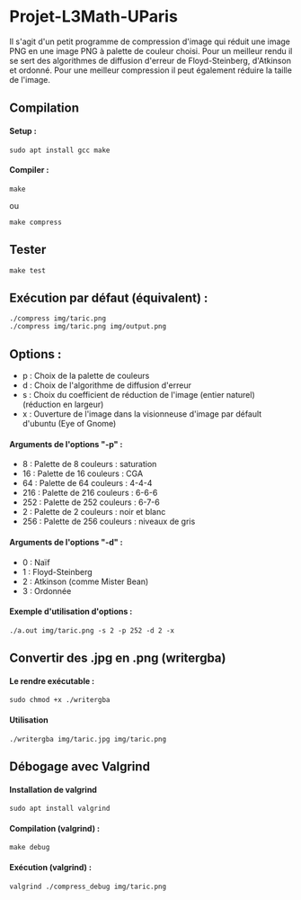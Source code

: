 # Projet-L3Math-UParis

Il s'agit d'un petit programme de compression d'image qui réduit une image PNG en une image PNG à palette de couleur choisi. Pour un meilleur rendu il se sert des algorithmes de diffusion d'erreur de Floyd-Steinberg, d'Atkinson et ordonné. Pour une meilleur compression il peut également réduire la taille de l'image.

## Compilation
#### Setup : 
```
sudo apt install gcc make
```
#### Compiler : 
```
make
```
ou
```
make compress
```
## Tester
```
make test
```
## Exécution par défaut (équivalent) : 
```
./compress img/taric.png
./compress img/taric.png img/output.png
```
## Options :
 * p : Choix de la palette de couleurs
 * d : Choix de l'algorithme de diffusion d'erreur
 * s : Choix du coefficient de réduction de l'image (entier naturel) (réduction en largeur)
 * x : Ouverture de l'image dans la visionneuse d'image par défault d'ubuntu (Eye of Gnome)
#### Arguments de l'options "-p" :
  * 8 : Palette de 8 couleurs : saturation
  * 16 : Palette de 16 couleurs : CGA
  * 64 : Palette de 64 couleurs : 4-4-4
  * 216 : Palette de 216 couleurs : 6-6-6
  * 252 : Palette de 252 couleurs : 6-7-6
  * 2 : Palette de 2 couleurs : noir et blanc
  * 256 : Palette de 256 couleurs : niveaux de gris
#### Arguments de l'options "-d" :
  * 0 : Naïf
  * 1 : Floyd-Steinberg
  * 2 : Atkinson (comme Mister Bean)
  * 3 : Ordonnée
#### Exemple d'utilisation d'options :
```
./a.out img/taric.png -s 2 -p 252 -d 2 -x
```
## Convertir des .jpg en .png (writergba)
#### Le rendre exécutable :
```
sudo chmod +x ./writergba
```
#### Utilisation
```
./writergba img/taric.jpg img/taric.png
```
## Débogage avec Valgrind
#### Installation de valgrind
```
sudo apt install valgrind
```
#### Compilation (valgrind) : 
```
make debug
```
#### Exécution (valgrind) : 
```
valgrind ./compress_debug img/taric.png
```
